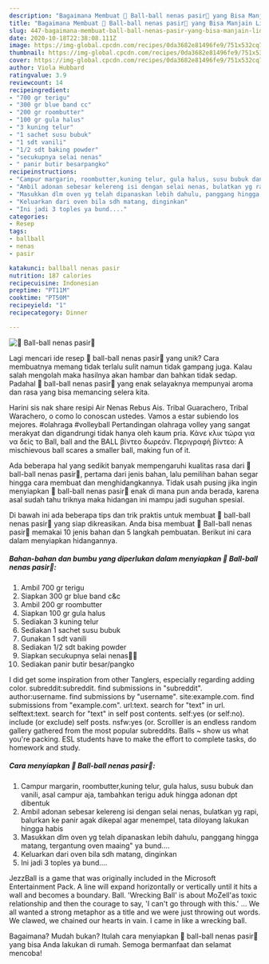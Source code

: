 ```yaml
---
description: "Bagaimana Membuat 🍍 Ball-ball nenas pasir🍍 yang Bisa Manjain Lidah"
title: "Bagaimana Membuat 🍍 Ball-ball nenas pasir🍍 yang Bisa Manjain Lidah"
slug: 447-bagaimana-membuat-ball-ball-nenas-pasir-yang-bisa-manjain-lidah
date: 2020-10-18T22:38:08.111Z
image: https://img-global.cpcdn.com/recipes/0da3682e81496fe9/751x532cq70/🍍-ball-ball-nenas-pasir🍍-foto-resep-utama.jpg
thumbnail: https://img-global.cpcdn.com/recipes/0da3682e81496fe9/751x532cq70/🍍-ball-ball-nenas-pasir🍍-foto-resep-utama.jpg
cover: https://img-global.cpcdn.com/recipes/0da3682e81496fe9/751x532cq70/🍍-ball-ball-nenas-pasir🍍-foto-resep-utama.jpg
author: Viola Hubbard
ratingvalue: 3.9
reviewcount: 14
recipeingredient:
- "700 gr terigu"
- "300 gr blue band cc"
- "200 gr roombutter"
- "100 gr gula halus"
- "3 kuning telur"
- "1 sachet susu bubuk"
- "1 sdt vanili"
- "1/2 sdt baking powder"
- "secukupnya selai nenas"
- " panir butir besarpangko"
recipeinstructions:
- "Campur margarin, roombutter,kuning telur, gula halus, susu bubuk dan vanili, asal campur aja, tambahkan terigu aduk hingga adonan dpt dibentuk"
- "Ambil adonan sebesar kelereng isi dengan selai nenas, bulatkan yg rapi, balurkan ke panir agak dikepal agar menempel, tata diloyang lakukan hingga habis"
- "Masukkan dlm oven yg telah dipanaskan lebih dahulu, panggang hingga matang, tergantung oven maaing&#34; ya bund...."
- "Keluarkan dari oven bila sdh matang, dinginkan"
- "Ini jadi 3 toples ya bund...."
categories:
- Resep
tags:
- ballball
- nenas
- pasir

katakunci: ballball nenas pasir 
nutrition: 187 calories
recipecuisine: Indonesian
preptime: "PT11M"
cooktime: "PT50M"
recipeyield: "1"
recipecategory: Dinner

---
```



![🍍 Ball-ball nenas pasir🍍](https://img-global.cpcdn.com/recipes/0da3682e81496fe9/751x532cq70/🍍-ball-ball-nenas-pasir🍍-foto-resep-utama.jpg)

Lagi mencari ide resep 🍍 ball-ball nenas pasir🍍 yang unik? Cara membuatnya memang tidak terlalu sulit namun tidak gampang juga. Kalau salah mengolah maka hasilnya akan hambar dan bahkan tidak sedap. Padahal 🍍 ball-ball nenas pasir🍍 yang enak selayaknya mempunyai aroma dan rasa yang bisa memancing selera kita.

Harini sis nak share resipi Air Nenas Rebus Ais. Tribal Guarachero, Tribal Warachero, o como lo conoscan ustedes. Vamos a estar subiendo los mejores. #olahraga #volleyball Pertandingan olahraga volley yang sangat merakyat dan digandrungi tidak hanya oleh kaum pria. Κάνε κλικ τώρα για να δείς το Ball, ball and the BALL βίντεο δωρεάν. Περιγραφή βίντεο: A mischievous ball scares a smaller ball, making fun of it.

Ada beberapa hal yang sedikit banyak mempengaruhi kualitas rasa dari 🍍 ball-ball nenas pasir🍍, pertama dari jenis bahan, lalu pemilihan bahan segar hingga cara membuat dan menghidangkannya. Tidak usah pusing jika ingin menyiapkan 🍍 ball-ball nenas pasir🍍 enak di mana pun anda berada, karena asal sudah tahu triknya maka hidangan ini mampu jadi suguhan spesial.


Di bawah ini ada beberapa tips dan trik praktis untuk membuat 🍍 ball-ball nenas pasir🍍 yang siap dikreasikan. Anda bisa membuat 🍍 Ball-ball nenas pasir🍍 memakai 10 jenis bahan dan 5 langkah pembuatan. Berikut ini cara dalam menyiapkan hidangannya.

<!--inarticleads1-->

##### Bahan-bahan dan bumbu yang diperlukan dalam menyiapkan 🍍 Ball-ball nenas pasir🍍:

1. Ambil 700 gr terigu
1. Siapkan 300 gr blue band c&amp;c
1. Ambil 200 gr roombutter
1. Siapkan 100 gr gula halus
1. Sediakan 3 kuning telur
1. Sediakan 1 sachet susu bubuk
1. Gunakan 1 sdt vanili
1. Sediakan 1/2 sdt baking powder
1. Siapkan secukupnya selai nenas🍍🍍
1. Sediakan  panir butir besar/pangko


I did get some inspiration from other Tanglers, especially regarding adding color. subreddit:subreddit. find submissions in &#34;subreddit&#34;. author:username. find submissions by &#34;username&#34;. site:example.com. find submissions from &#34;example.com&#34;. url:text. search for &#34;text&#34; in url. selftext:text. search for &#34;text&#34; in self post contents. self:yes (or self:no). include (or exclude) self posts. nsfw:yes (or. Scrolller is an endless random gallery gathered from the most popular subreddits. Balls ~ show us what you&#39;re packing. ESL students have to make the effort to complete tasks, do homework and study. 

<!--inarticleads2-->

##### Cara menyiapkan 🍍 Ball-ball nenas pasir🍍:

1. Campur margarin, roombutter,kuning telur, gula halus, susu bubuk dan vanili, asal campur aja, tambahkan terigu aduk hingga adonan dpt dibentuk
1. Ambil adonan sebesar kelereng isi dengan selai nenas, bulatkan yg rapi, balurkan ke panir agak dikepal agar menempel, tata diloyang lakukan hingga habis
1. Masukkan dlm oven yg telah dipanaskan lebih dahulu, panggang hingga matang, tergantung oven maaing&#34; ya bund....
1. Keluarkan dari oven bila sdh matang, dinginkan
1. Ini jadi 3 toples ya bund....


JezzBall is a game that was originally included in the Microsoft Entertainment Pack. A line will expand horizontally or vertically until it hits a wall and becomes a boundary. Ball. &#39;Wrecking Ball&#39; is about MoZell&#39;as toxic relationship and then the courage to say, &#39;I can&#39;t go through with this.&#39; … We all wanted a strong metaphor as a title and we were just throwing out words. We clawed, we chained our hearts in vain. I came in like a wrecking ball. 

Bagaimana? Mudah bukan? Itulah cara menyiapkan 🍍 ball-ball nenas pasir🍍 yang bisa Anda lakukan di rumah. Semoga bermanfaat dan selamat mencoba!
